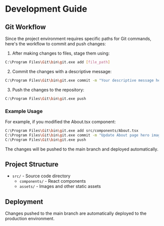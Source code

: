 # Development Guide

## Git Workflow

Since the project environment requires specific paths for Git commands, here's the workflow to commit and push changes:

1. After making changes to files, stage them using:
```bash
C:\Program Files\Git\bin\git.exe add [file_path]
```

2. Commit the changes with a descriptive message:
```bash
C:\Program Files\Git\bin\git.exe commit -m "Your descriptive message here"
```

3. Push the changes to the repository:
```bash
C:\Program Files\Git\bin\git.exe push
```

### Example Usage

For example, if you modified the About.tsx component:
```bash
C:\Program Files\Git\bin\git.exe add src/components/About.tsx
C:\Program Files\Git\bin\git.exe commit -m "Update About page hero image"
C:\Program Files\Git\bin\git.exe push
```

The changes will be pushed to the main branch and deployed automatically.

## Project Structure

- `src/` - Source code directory
  - `components/` - React components
  - `assets/` - Images and other static assets

## Deployment

Changes pushed to the main branch are automatically deployed to the production environment.
